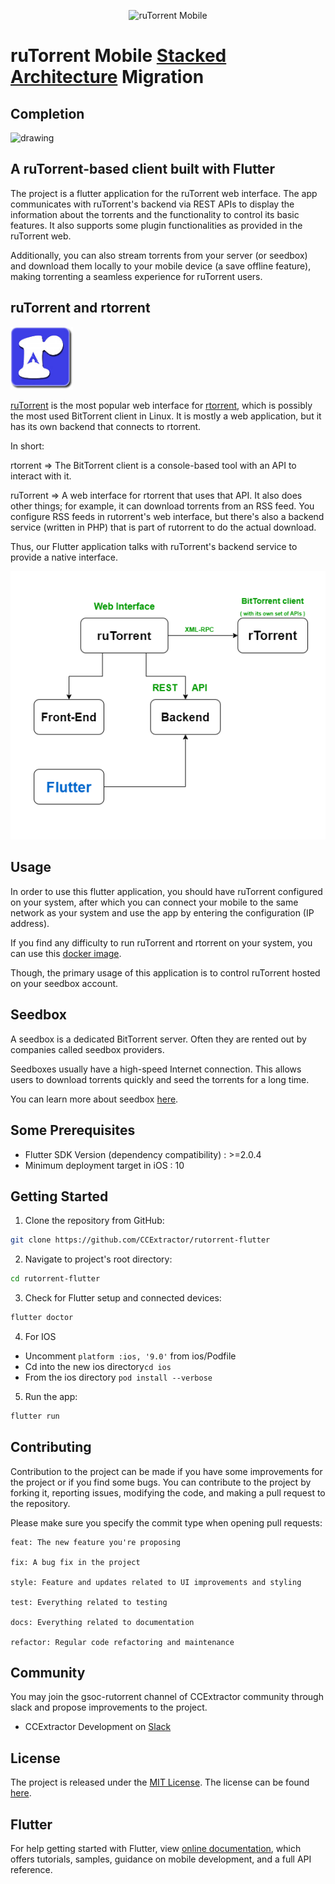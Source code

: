 <p align="center">
  
<img src="https://raw.githubusercontent.com/harchani-ritik/rutorrent-flutter/master/assets/logo/light_mode_white_background.png" alt="ruTorrent Mobile" height=400px>
  
</p>

# ruTorrent Mobile [Stacked Architecture](https://pub.dev/packages/stacked) Migration

## Completion

<img src="https://progress-bar.dev/80" alt="drawing" width="200"/>

## **A ruTorrent-based client built with Flutter**

The project is a flutter application for the ruTorrent web interface. The app communicates with ruTorrent's backend via REST APIs to display the information about the torrents and the functionality to control its basic features. It also supports some plugin functionalities as provided in the ruTorrent web.

Additionally, you can also stream torrents from your server (or seedbox) and download them locally to your mobile device (a save offline feature), making torrenting a seamless experience for ruTorrent users.

## ruTorrent and rtorrent

<img src="https://raw.githubusercontent.com/CCExtractor/rutorrent-flutter/master/rutorrent.jpeg" alt="ruTorrent Web" height=100px>

[ruTorrent](https://github.com/Novik/ruTorrent) is the most popular web interface for [rtorrent](https://github.com/rakshasa/rtorrent), which is possibly the most used BitTorrent client in Linux. It is mostly a web application, but it has its own backend that connects to rtorrent.

In short:

rtorrent ⇒ The BitTorrent client is a console-based tool with an API to interact with it.

ruTorrent ⇒ A web interface for rtorrent that uses that API. It also does other things; for example, it can download torrents from an RSS feed. You configure RSS feeds in rutorrent's web interface, but there's also a backend service (written in PHP) that is part of rutorrent to do the actual download.

Thus, our Flutter application talks with ruTorrent's backend service to provide a native interface.

![Diagram](./assets/docs/ruTorrent%20Flutter%20Application%20Diagram.png)

## Usage

In order to use this flutter application, you should have ruTorrent configured on your system, after which you can connect your mobile to the same network as your system and use the app by entering the configuration (IP address).

If you find any difficulty to run ruTorrent and rtorrent on your system, you can use this [docker image](https://hub.docker.com/r/crazymax/rtorrent-rutorrent).

Though, the primary usage of this application is to control ruTorrent hosted on your seedbox account.

## Seedbox

A seedbox is a dedicated BitTorrent server. Often they are rented out by companies called seedbox providers.

Seedboxes usually have a high-speed Internet connection. This allows users to download torrents quickly and seed the torrents for a long time.

You can learn more about seedbox [here](https://en.wikipedia.org/wiki/Seedbox).

## Some Prerequisites

- Flutter SDK Version (dependency compatibility) : >=2.0.4
- Minimum deployment target in iOS : 10

## Getting Started

1. Clone the repository from GitHub:

```bash
git clone https://github.com/CCExtractor/rutorrent-flutter
```

2. Navigate to project's root directory:

```bash
cd rutorrent-flutter
```

3. Check for Flutter setup and connected devices:

```bash
flutter doctor
```

4. For IOS

- Uncomment `platform :ios, '9.0'` from ios/Podfile
- Cd into the new ios directory`cd ios`
- From the ios directory `pod install --verbose`

5. Run the app:

```bash
flutter run
```

## Contributing

Contribution to the project can be made if you have some improvements for the project or if you find some bugs.
You can contribute to the project by forking it, reporting issues, modifying the code, and making a pull request to the repository.

Please make sure you specify the commit type when opening pull requests:

```
feat: The new feature you're proposing

fix: A bug fix in the project

style: Feature and updates related to UI improvements and styling

test: Everything related to testing

docs: Everything related to documentation

refactor: Regular code refactoring and maintenance
```

## Community

You may join the gsoc-rutorrent channel of CCExtractor community through slack and propose improvements to the project.

- CCExtractor Development on [Slack](https://ccextractor.org/public:general:support?)

## License

The project is released under the [MIT License](http://www.opensource.org/licenses/mit-license.php). The license can be found [here](LICENSE).

## Flutter

For help getting started with Flutter, view
[online documentation](https://flutter.dev/docs), which offers tutorials,
samples, guidance on mobile development, and a full API reference.
